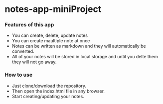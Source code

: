 # notes-app-miniProject

### Features of this app
- You can create, delete, update notes
- You can create maultiple note at once
- Notes can be written as markdown and they will automatically be converted.
- All of your notes will be stored in local storage and until you delte them they will not go away.


### How to use
- Just clone/download the repository.
- Then open the index.html file in any browser.
- Start creating/updating your notes.